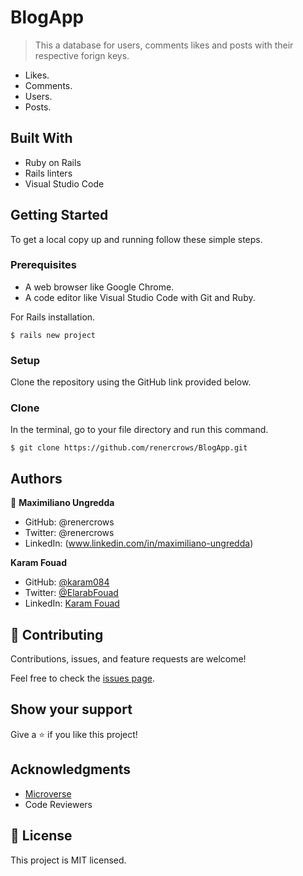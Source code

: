 # BlogApp
 
> This a database for users, comments likes and posts with their respective forign keys.

- Likes.
- Comments.
- Users.
- Posts.

## Built With

- Ruby on Rails
- Rails linters
- Visual Studio Code

## Getting Started

To get a local copy up and running follow these simple steps.

### Prerequisites

- A web browser like Google Chrome.
- A code editor like Visual Studio Code with Git and Ruby.

For Rails installation.
```
$ rails new project
```

### Setup

Clone the repository using the GitHub link provided below.

### Clone

In the terminal, go to your file directory and run this command.

```
$ git clone https://github.com/renercrows/BlogApp.git
```

## Authors

👤 **Maximiliano Ungredda**
- GitHub: @renercrows
- Twitter: @renercrows
- LinkedIn: (www.linkedin.com/in/maximiliano-ungredda)

**Karam Fouad**
- GitHub: [@karam084](https://github.com/karam084)
- Twitter: [@ElarabFouad](https://twitter.com/ElarabFouad)
- LinkedIn: [Karam Fouad](https://www.linkedin.com/in/karam-fouad-179830214/)

## 🤝 Contributing

Contributions, issues, and feature requests are welcome!

Feel free to check the [issues page](https://github.com/renercrows/OOP-School-Library/tree/project1/issues).

## Show your support

Give a ⭐️ if you like this project!

## Acknowledgments

- [Microverse](https://www.microverse.org/)
- Code Reviewers

## 📝 License

This project is MIT licensed.
